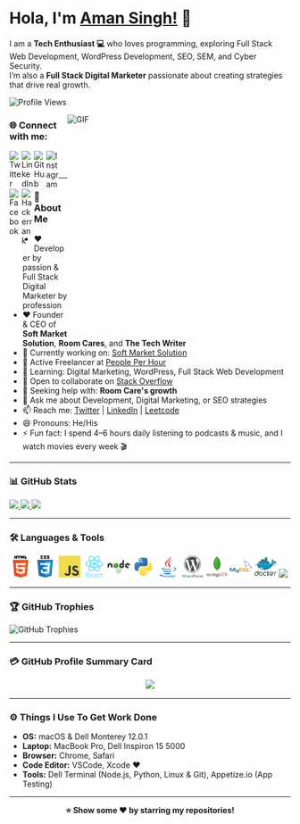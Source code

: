 # Hola, I'm [Aman Singh!](https://aman9113.github.io/portfolio_website/) 👋  

I am a **Tech Enthusiast 💻** who loves programming, exploring Full Stack Web Development, WordPress Development, SEO, SEM, and Cyber Security.  
I’m also a **Full Stack Digital Marketer** passionate about creating strategies that drive real growth.  

<p align="left">
  <img src="https://komarev.com/ghpvc/?username=aman9113&style=for-the-badge" alt="Profile Views" />
</p>

<img align="right" alt="GIF" src="https://user-images.githubusercontent.com/74038190/229223263-cf2e4b07-2615-4f87-9c38-e37600f8381a.gif" width="400" height="400" />

### 🌐 Connect with me:
<a href="https://twitter.com/Aaman0008">
  <img align="left" alt="Twitter" width="22px" src="https://cdn.jsdelivr.net/npm/simple-icons@v3/icons/twitter.svg"/>
</a>
<a href="https://www.linkedin.com/in/aman-singh-484549202/">
  <img align="left" alt="LinkedIn" width="22px" src="https://cdn.jsdelivr.net/npm/simple-icons@v3/icons/linkedin.svg"/>
</a>
<a href="https://github.com/aman9113/">
  <img align="left" alt="GitHub" width="22px" src="https://cdn.jsdelivr.net/npm/simple-icons@v3/icons/github.svg"/>
</a>
<a href="https://www.instagram.com/__amansingh__0008/">
  <img align="left" alt="Instagram" width="22px" src="https://cdn.jsdelivr.net/npm/simple-icons@v3/icons/instagram.svg"/>
</a>
<a href="https://www.facebook.com/amansingh.socialist/">
  <img align="left" alt="Facebook" width="22px" src="https://cdn.jsdelivr.net/npm/simple-icons@v3/icons/facebook.svg"/>
</a>
<a href="https://www.hackerrank.com/amansinghajay222">
  <img align="left" alt="Hackerrank" width="22px" src="https://cdn.jsdelivr.net/npm/simple-icons@v3/icons/hackerrank.svg"/>
</a>

<br/>
<br/>

---

### 🚀 About Me
- ❤️ Developer by passion & Full Stack Digital Marketer by profession  
- ❤️ Founder & CEO of **Soft Market Solution**, **Room Cares**, and **The Tech Writer**  
- 🔭 Currently working on: [Soft Market Solution](https://softmarketsolution.com/)  
- 🔭 Active Freelancer at [People Per Hour](https://www.peopleperhour.com/freelancer/technology-programming/aman-singh-full-stack-developer-zajnyvna)  
- 🌱 Learning: Digital Marketing, WordPress, Full Stack Web Development  
- 👯 Open to collaborate on [Stack Overflow](https://stackoverflow.com/users/18575240/aman-singh)  
- 🤔 Seeking help with: **Room Care's growth**  
- 💬 Ask me about Development, Digital Marketing, or SEO strategies  
- 📫 Reach me: [Twitter](https://twitter.com/Aaman0008) | [LinkedIn](https://www.linkedin.com/in/aman-singh-484549202/) | [Leetcode](https://leetcode.com/aman9113/)  
- 😄 Pronouns: He/His  
- ⚡ Fun fact: I spend 4–6 hours daily listening to podcasts & music, and I watch movies every week 🎬  

---

### 📊 GitHub Stats
<a href="https://github.com/aman9113">
  <img height="150em" src="https://github-readme-stats.vercel.app/api?username=aman9113&show_icons=true&theme=algolia&include_all_commits=true&count_private=true"/>
  <img height="150em" src="https://github-readme-stats-eight-theta.vercel.app/api/top-langs/?username=aman9113&layout=compact&langs_count=6&theme=algolia"/>
  <img height="150em" src="https://github-readme-streak-stats.herokuapp.com/?user=aman9113&show_icons=true&theme=algolia"/>
</a>

---

### 🛠️ Languages & Tools
<code><img height="40" src="https://raw.githubusercontent.com/devicons/devicon/master/icons/html5/html5-original-wordmark.svg"></code>
<code><img height="40" src="https://raw.githubusercontent.com/devicons/devicon/master/icons/css3/css3-original-wordmark.svg"></code>
<code><img height="40" src="https://raw.githubusercontent.com/devicons/devicon/master/icons/javascript/javascript-original.svg"></code>
<code><img height="40" src="https://raw.githubusercontent.com/devicons/devicon/master/icons/react/react-original-wordmark.svg"></code>
<code><img height="40" src="https://raw.githubusercontent.com/devicons/devicon/master/icons/nodejs/nodejs-original-wordmark.svg"></code>
<code><img height="40" src="https://raw.githubusercontent.com/devicons/devicon/master/icons/python/python-original.svg"></code>
<code><img height="40" src="https://raw.githubusercontent.com/devicons/devicon/master/icons/java/java-original.svg"></code>
<code><img height="40" src="https://raw.githubusercontent.com/devicons/devicon/master/icons/wordpress/wordpress-original.svg"></code>
<code><img height="40" src="https://raw.githubusercontent.com/devicons/devicon/master/icons/mongodb/mongodb-original-wordmark.svg"></code>
<code><img height="40" src="https://raw.githubusercontent.com/devicons/devicon/master/icons/mysql/mysql-original-wordmark.svg"></code>
<code><img height="40" src="https://raw.githubusercontent.com/devicons/devicon/master/icons/docker/docker-original-wordmark.svg"></code>
<code><img height="40" src="https://raw.githubusercontent.com/devicons/devicon/master/icons/aws/aws-original.svg"></code>

---

### 🏆 GitHub Trophies
<p align="left">
  <img src="https://github-profile-trophy.vercel.app/?username=aman9113&theme=onedark&margin-w=15&margin-h=15" alt="GitHub Trophies"/>
</p>

---

### 💳 GitHub Profile Summary Card
<p align="center">
  <img height="200em" src="https://github-profile-summary-cards.vercel.app/api/cards/profile-details?username=aman9113&theme=vue"/>
</p>

---

### ⚙️ Things I Use To Get Work Done
- **OS:** macOS & Dell Monterey 12.0.1  
- **Laptop:** MacBook Pro, Dell Inspiron 15 5000  
- **Browser:** Chrome, Safari  
- **Code Editor:** VSCode, Xcode ❤  
- **Tools:** Dell Terminal (Node.js, Python, Linux & Git), Appetize.io (App Testing)  

---

<div align="center">
  <strong>⭐ Show some ❤️ by starring my repositories!</strong>
</div>
